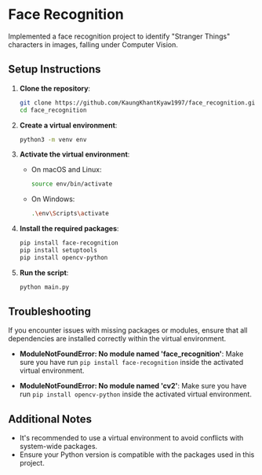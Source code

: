 # Face Recognition

Implemented a face recognition project to identify "Stranger Things" characters in images,
falling under Computer Vision.

## Setup Instructions

1. **Clone the repository**:

   ```sh
   git clone https://github.com/KaungKhantKyaw1997/face_recognition.git
   cd face_recognition
   ```

2. **Create a virtual environment**:

   ```sh
   python3 -m venv env
   ```

3. **Activate the virtual environment**:

   - On macOS and Linux:
     ```sh
     source env/bin/activate
     ```
   - On Windows:
     ```sh
     .\env\Scripts\activate
     ```

4. **Install the required packages**:

   ```sh
   pip install face-recognition
   pip install setuptools
   pip install opencv-python
   ```

5. **Run the script**:
   ```sh
   python main.py
   ```

## Troubleshooting

If you encounter issues with missing packages or modules, ensure that all dependencies are installed correctly within the virtual environment.

- **ModuleNotFoundError: No module named 'face_recognition'**:
  Make sure you have run `pip install face-recognition` inside the activated virtual environment.

- **ModuleNotFoundError: No module named 'cv2'**:
  Make sure you have run `pip install opencv-python` inside the activated virtual environment.

## Additional Notes

- It's recommended to use a virtual environment to avoid conflicts with system-wide packages.
- Ensure your Python version is compatible with the packages used in this project.
